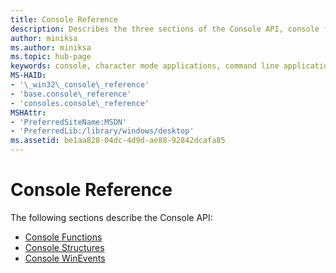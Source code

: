 ```yaml
---
title: Console Reference
description: Describes the three sections of the Console API, console functions, structures, and WinEvents.
author: miniksa
ms.author: miniksa
ms.topic: hub-page
keywords: console, character mode applications, command line applications, terminal applications, console api
MS-HAID:
- '\_win32\_console\_reference'
- 'base.console\_reference'
- 'consoles.console\_reference'
MSHAttr:
- 'PreferredSiteName:MSDN'
- 'PreferredLib:/library/windows/desktop'
ms.assetid: be1aa828-04dc-4d9d-ae88-92842dcafa85
---
```


# Console Reference


The following sections describe the Console API:

- [Console Functions](console-functions.md)
- [Console Structures](console-structures.md)
- [Console WinEvents](console-winevents.md)

 

 




